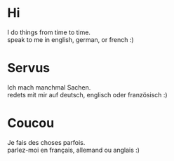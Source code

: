 # Hi
I do things from time to time.  
speak to me in english, german, or french :)

# Servus
Ich mach manchmal Sachen.  
redets mit mir auf deutsch, englisch oder französisch :)

# Coucou
Je fais des choses parfois.  
parlez-moi en français, allemand ou anglais :)
